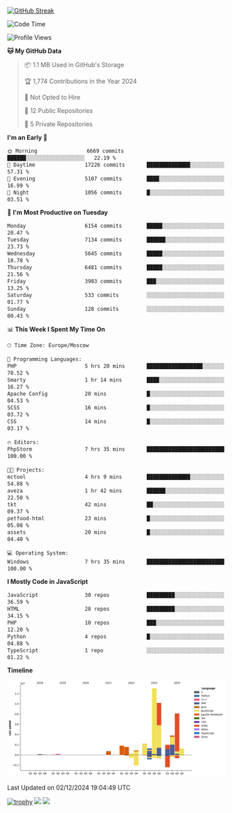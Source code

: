 [![GitHub Streak](https://github-readme-streak-stats.herokuapp.com/?user=yogik10)](https://git.io/streak-stats)
<!--START_SECTION:waka-->
![Code Time](http://img.shields.io/badge/Code%20Time-1%2C020%20hrs%2049%20mins-blue)

![Profile Views](http://img.shields.io/badge/Profile%20Views-0-blue)

**🐱 My GitHub Data** 

> 📦 1.1 MB Used in GitHub's Storage 
 > 
> 🏆 1,774 Contributions in the Year 2024
 > 
> 🚫 Not Opted to Hire
 > 
> 📜 12 Public Repositories 
 > 
> 🔑 5 Private Repositories 
 > 
**I'm an Early 🐤** 

```text
🌞 Morning                6669 commits        ██████░░░░░░░░░░░░░░░░░░░   22.19 % 
🌆 Daytime                17226 commits       ██████████████░░░░░░░░░░░   57.31 % 
🌃 Evening                5107 commits        ████░░░░░░░░░░░░░░░░░░░░░   16.99 % 
🌙 Night                  1056 commits        █░░░░░░░░░░░░░░░░░░░░░░░░   03.51 % 
```
📅 **I'm Most Productive on Tuesday** 

```text
Monday                   6154 commits        █████░░░░░░░░░░░░░░░░░░░░   20.47 % 
Tuesday                  7134 commits        ██████░░░░░░░░░░░░░░░░░░░   23.73 % 
Wednesday                5645 commits        █████░░░░░░░░░░░░░░░░░░░░   18.78 % 
Thursday                 6481 commits        █████░░░░░░░░░░░░░░░░░░░░   21.56 % 
Friday                   3983 commits        ███░░░░░░░░░░░░░░░░░░░░░░   13.25 % 
Saturday                 533 commits         ░░░░░░░░░░░░░░░░░░░░░░░░░   01.77 % 
Sunday                   128 commits         ░░░░░░░░░░░░░░░░░░░░░░░░░   00.43 % 
```


📊 **This Week I Spent My Time On** 

```text
🕑︎ Time Zone: Europe/Moscow

💬 Programming Languages: 
PHP                      5 hrs 20 mins       ██████████████████░░░░░░░   70.52 % 
Smarty                   1 hr 14 mins        ████░░░░░░░░░░░░░░░░░░░░░   16.27 % 
Apache Config            20 mins             █░░░░░░░░░░░░░░░░░░░░░░░░   04.53 % 
SCSS                     16 mins             █░░░░░░░░░░░░░░░░░░░░░░░░   03.72 % 
CSS                      14 mins             █░░░░░░░░░░░░░░░░░░░░░░░░   03.17 % 

🔥 Editors: 
PhpStorm                 7 hrs 35 mins       █████████████████████████   100.00 % 

🐱‍💻 Projects: 
mctool                   4 hrs 9 mins        ██████████████░░░░░░░░░░░   54.88 % 
aveza                    1 hr 42 mins        ██████░░░░░░░░░░░░░░░░░░░   22.50 % 
tkt                      42 mins             ██░░░░░░░░░░░░░░░░░░░░░░░   09.37 % 
petfood-html             23 mins             █░░░░░░░░░░░░░░░░░░░░░░░░   05.08 % 
assets                   20 mins             █░░░░░░░░░░░░░░░░░░░░░░░░   04.40 % 

💻 Operating System: 
Windows                  7 hrs 35 mins       █████████████████████████   100.00 % 
```

**I Mostly Code in JavaScript** 

```text
JavaScript               30 repos            █████████░░░░░░░░░░░░░░░░   36.59 % 
HTML                     28 repos            █████████░░░░░░░░░░░░░░░░   34.15 % 
PHP                      10 repos            ███░░░░░░░░░░░░░░░░░░░░░░   12.20 % 
Python                   4 repos             █░░░░░░░░░░░░░░░░░░░░░░░░   04.88 % 
TypeScript               1 repo              ░░░░░░░░░░░░░░░░░░░░░░░░░   01.22 % 
```



**Timeline**

![Lines of Code chart](https://raw.githubusercontent.com/Yogik10/Yogik10/main/assets/bar_graph.png)


 Last Updated on 02/12/2024 19:04:49 UTC
<!--END_SECTION:waka-->
[![trophy](https://github-profile-trophy.vercel.app/?username=yogik10)](https://github.com/ryo-ma/github-profile-trophy)
![](https://github-profile-summary-cards.vercel.app/api/cards/profile-details?username=yogik10&theme=solarized_dark)
![](https://github-profile-summary-cards.vercel.app/api/cards/most-commit-language?username=yogik10&theme=solarized_dark)


